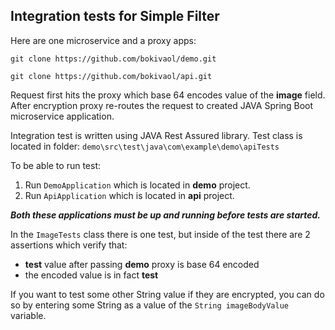Integration tests for Simple Filter
-------------------------------------
Here are one microservice and a proxy apps:

```git clone https://github.com/bokivaol/demo.git```

```git clone https://github.com/bokivaol/api.git```

Request first hits the proxy which base 64 encodes value of the **image** field.
After encryption proxy re-routes the request to created JAVA Spring Boot microservice application.

Integration test is written using JAVA Rest Assured library.
Test class is located in folder: ```demo\src\test\java\com\example\demo\apiTests```

To be able to run test:
1. Run ```DemoApplication``` which is located in **demo** project.
2. Run ```ApiApplication``` which is located in **api** project.

***Both these applications must be up and running before tests are started.***

In the ```ImageTests``` class there is one test, but inside of the test there are 2 assertions
which verify that:
- **test** value after passing **demo** proxy is base 64 encoded
- the encoded value is in fact **test**

If you want to test some other String value if they are encrypted, 
you can do so by entering some String as a value of the ```String imageBodyValue``` variable.
